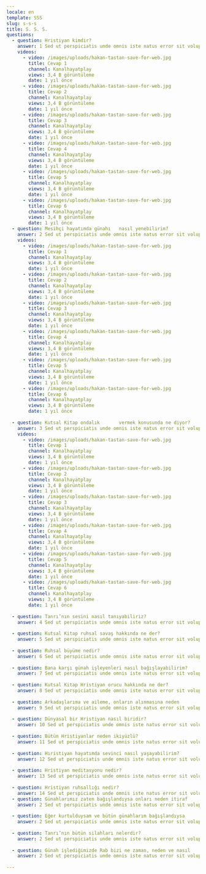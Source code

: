 ```yaml
---
locale: en
template: SSS
slug: s-s-s
title: S. S. S.
questions:
  - question: Hristiyan kimdir?
    answer: 1 Sed ut perspiciatis unde omnis iste natus error sit voluptatem accusantium doloremque laudantium, totam rem aperiam, eaque
    videos:
      - video: /images/uploads/hakan-tastan-save-for-web.jpg
        title: Cevap 1
        channel: Kanalhayatplay
        views: 3,4 B görüntüleme 
        date: 1 yıl önce
      - video: /images/uploads/hakan-tastan-save-for-web.jpg
        title: Cevap 2
        channel: Kanalhayatplay
        views: 3,4 B görüntüleme 
        date: 1 yıl önce
      - video: /images/uploads/hakan-tastan-save-for-web.jpg
        title: Cevap 3
        channel: Kanalhayatplay
        views: 3,4 B görüntüleme 
        date: 1 yıl önce
      - video: /images/uploads/hakan-tastan-save-for-web.jpg
        title: Cevap 4
        channel: Kanalhayatplay
        views: 3,4 B görüntüleme 
        date: 1 yıl önce
      - video: /images/uploads/hakan-tastan-save-for-web.jpg
        title: Cevap 5
        channel: Kanalhayatplay
        views: 3,4 B görüntüleme 
        date: 1 yıl önce
      - video: /images/uploads/hakan-tastan-save-for-web.jpg
        title: Cevap 6
        channel: Kanalhayatplay
        views: 3,4 B görüntüleme 
        date: 1 yıl önce
  - question: Mesihçi hayatımda günahı   nasıl yenebilirim?
    answer: 2 Sed ut perspiciatis unde omnis iste natus error sit voluptatem accusantium doloremque laudantium, totam rem aperiam, eaque
    videos:
      - video: /images/uploads/hakan-tastan-save-for-web.jpg
        title: Cevap 1
        channel: Kanalhayatplay
        views: 3,4 B görüntüleme 
        date: 1 yıl önce
      - video: /images/uploads/hakan-tastan-save-for-web.jpg
        title: Cevap 2
        channel: Kanalhayatplay
        views: 3,4 B görüntüleme 
        date: 1 yıl önce
      - video: /images/uploads/hakan-tastan-save-for-web.jpg
        title: Cevap 3
        channel: Kanalhayatplay
        views: 3,4 B görüntüleme 
        date: 1 yıl önce
      - video: /images/uploads/hakan-tastan-save-for-web.jpg
        title: Cevap 4
        channel: Kanalhayatplay
        views: 3,4 B görüntüleme 
        date: 1 yıl önce
      - video: /images/uploads/hakan-tastan-save-for-web.jpg
        title: Cevap 5
        channel: Kanalhayatplay
        views: 3,4 B görüntüleme 
        date: 1 yıl önce
      - video: /images/uploads/hakan-tastan-save-for-web.jpg
        title: Cevap 6
        channel: Kanalhayatplay
        views: 3,4 B görüntüleme 
        date: 1 yıl önce
    
  - question: Kutsal Kitap ondalık       vermek konusunda ne diyor?
    answer: 3 Sed ut perspiciatis unde omnis iste natus error sit voluptatem accusantium doloremque laudantium, totam rem aperiam, eaque
    videos:
      - video: /images/uploads/hakan-tastan-save-for-web.jpg
        title: Cevap 1
        channel: Kanalhayatplay
        views: 3,4 B görüntüleme 
        date: 1 yıl önce
      - video: /images/uploads/hakan-tastan-save-for-web.jpg
        title: Cevap 2
        channel: Kanalhayatplay
        views: 3,4 B görüntüleme 
        date: 1 yıl önce
      - video: /images/uploads/hakan-tastan-save-for-web.jpg
        title: Cevap 3
        channel: Kanalhayatplay
        views: 3,4 B görüntüleme 
        date: 1 yıl önce
      - video: /images/uploads/hakan-tastan-save-for-web.jpg
        title: Cevap 4
        channel: Kanalhayatplay
        views: 3,4 B görüntüleme 
        date: 1 yıl önce
      - video: /images/uploads/hakan-tastan-save-for-web.jpg
        title: Cevap 5
        channel: Kanalhayatplay
        views: 3,4 B görüntüleme 
        date: 1 yıl önce
      - video: /images/uploads/hakan-tastan-save-for-web.jpg
        title: Cevap 6
        channel: Kanalhayatplay
        views: 3,4 B görüntüleme 
        date: 1 yıl önce
    
  - question: Tanrı’nın sesini nasıl tanıyabiliriz?
    answer: 4 Sed ut perspiciatis unde omnis iste natus error sit voluptatem accusantium doloremque laudantium, totam rem aperiam, eaque
    
  - question: Kutsal Kitap ruhsal savaş hakkında ne der?
    answer: 5 Sed ut perspiciatis unde omnis iste natus error sit voluptatem accusantium doloremque laudantium, totam rem aperiam, eaque
    
  - question: Ruhsal büyüme nedir?
    answer: 6 Sed ut perspiciatis unde omnis iste natus error sit voluptatem accusantium doloremque laudantium, totam rem aperiam, eaque
    
  - question: Bana karşı günah işleyenleri nasıl bağışlayabilirim?
    answer: 7 Sed ut perspiciatis unde omnis iste natus error sit voluptatem accusantium doloremque laudantium, totam rem aperiam, eaque
    
  - question: Kutsal Kitap Hristiyan orucu hakkında ne der?
    answer: 8 Sed ut perspiciatis unde omnis iste natus error sit voluptatem accusantium doloremque laudantium, totam rem aperiam, eaque
    
  - question: Arkadaşlarıma ve aileme, onların alınmasına neden        olmadan ve onları kendimden uzaklaştırmadan nasıl müjdeleme        yapabilirim?
    answer: 9 Sed ut perspiciatis unde omnis iste natus error sit voluptatem accusantium doloremque laudantium, totam rem aperiam, eaque
    
  - question: Dünyasal bir Hristiyan nasıl biridir?
    answer: 10 Sed ut perspiciatis unde omnis iste natus error sit voluptatem accusantium doloremque laudantium, totam rem aperiam, eaque
    
  - question: Bütün Hristiyanlar neden ikiyüzlü?
    answer: 11 Sed ut perspiciatis unde omnis iste natus error sit voluptatem accusantium doloremque laudantium, totam rem aperiam, eaque
    
  - question: Hıristiyan hayatımda sevinci nasıl yaşayabilirim?
    answer: 12 Sed ut perspiciatis unde omnis iste natus error sit voluptatem accusantium doloremque laudantium, totam rem aperiam, eaque
    
  - question: Hristiyan meditasyonu nedir?
    answer: 13 Sed ut perspiciatis unde omnis iste natus error sit voluptatem accusantium doloremque laudantium, totam rem aperiam, eaque
    
  - question: Hristiyan ruhsallığı nedir?
    answer: 14 Sed ut perspiciatis unde omnis iste natus error sit voluptatem accusantium doloremque laudantium, totam rem aperiam, eaque
  - question: Günahlarımız zaten bağışlandıysa onları neden itiraf     etmemiz gerekir (1 Yuhanna 1:9)? 
    answer: 2 Sed ut perspiciatis unde omnis iste natus error sit voluptatem accusantium doloremque laudantium, totam rem aperiam, eaque
    
  - question: Eğer kurtulduysam ve bütün günahlarım bağışlandıysa      neden günah işlemeye devam etmeyeyim ki?
    answer: 2 Sed ut perspiciatis unde omnis iste natus error sit voluptatem accusantium doloremque laudantium, totam rem aperiam, eaque
    
  - question: Tanrı’nın bütün silahları nelerdir?
    answer: 2 Sed ut perspiciatis unde omnis iste natus error sit voluptatem accusantium doloremque laudantium, totam rem aperiam, eaque
    
  - question: Günah işlediğimizde Rab bizi ne zaman, neden ve nasıl    disiplin eder?
    answer: 2 Sed ut perspiciatis unde omnis iste natus error sit voluptatem accusantium doloremque laudantium, totam rem aperiam, eaque
    
---
```

 